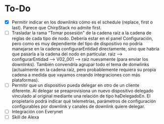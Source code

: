 # To-Do
- [x] Permitir indicar en los downlinks cómo es el schedule (replace, first o last). Parece que ChirpStack no admite first.
- [ ] Trasladar la rama "Tomar posesión" de la cadena raíz a la cadena de reglas de cada tipo de nodo. Debería estar en el panel Configuración, pero como es muy dependiente del tipo de dispositivo no podría manejarse en la cadena configurarEntidad directamente, sino que habría que pasarla a la cadena del nodo en particular. raiz --> configurarEntidad --> V02_001 --> raiz nuevamente (para enviar los downlinks). También convendría agrupar todo el tema de donwlinks (actualmente en la cadena raíz, pero probablemente requiera su propia cadena a medida que vayamos creando integraciones con más plataformas).
- [ ] Permitir que un dispositivo pueda delegar en otro de un cliente diferente. Al delegar se preaprovisiona un nuevo dispositivo delegado vinculado al original mediante una relación de tipo haDelegadoEn. El propietario podrá indicar qué telemetrías, parámetros de configuración configurables por downlink y canales de downlink quiere delegar.
- [ ] Integración con Everynet
- [ ] Skill de Alexa
